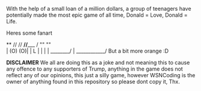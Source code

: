 With the help of a small loan of a million dollars, a group of teenagers have potentially
made the most epic game of all time, Donald = Love, Donald = Life.

Heres some fanart
 
 
**         // 
          //
       __//_____
      / ""     "" \
     | (O)     (O)|
     |      L     |
     |            |
     | \________/ |
     \____________/
   But a bit more orange :D
   
   
   
   **DISCLAIMER** 
   We all are doing this as a joke and not meaning this to cause any offence to
   any supporters of Trump, anything in the game does not reflect any 
   of our opinions, this just a silly game, however WSNCoding is the owner of anything
   found in this repository so please dont copy it, Thx.
